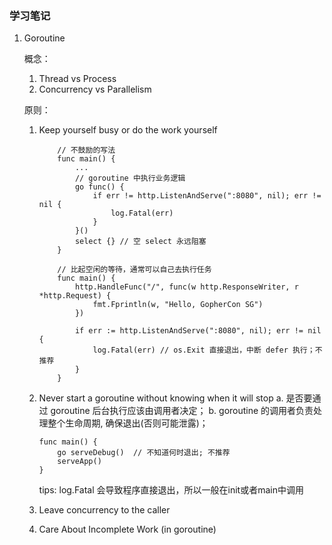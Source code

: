 ### 学习笔记

1. Goroutine

    概念：
    1. Thread vs Process
    2. Concurrency vs Parallelism

    原则：
    1. Keep yourself busy or do the work yourself
        ```
            // 不鼓励的写法
            func main() {
                ...
                // goroutine 中执行业务逻辑
                go func() {
                    if err != http.ListenAndServe(":8080", nil); err != nil {
                        log.Fatal(err)
                    }
                }()
                select {} // 空 select 永远阻塞
            }

            // 比起空闲的等待，通常可以自己去执行任务
            func main() {
                http.HandleFunc("/", func(w http.ResponseWriter, r *http.Request) {
                    fmt.Fprintln(w, "Hello, GopherCon SG")
                })

                if err := http.ListenAndServe(":8080", nil); err != nil {
                    log.Fatal(err) // os.Exit 直接退出，中断 defer 执行；不推荐
                }
            }
        ```

    2. Never start a goroutine without knowing when it will stop
        a. 是否要通过 goroutine 后台执行应该由调用者决定；
        b. goroutine 的调用者负责处理整个生命周期, 确保退出(否则可能泄露)；

        ```
        func main() {
            go serveDebug()  // 不知道何时退出; 不推荐
            serveApp()
        }
        ```

        tips: log.Fatal 会导致程序直接退出，所以一般在init或者main中调用

    3. Leave concurrency to the caller


    4. Care About Incomplete Work (in goroutine)